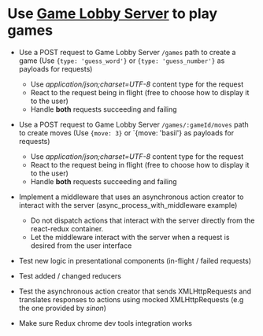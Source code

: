# Use [Game Lobby Server](https://www.npmjs.com/package/game_lobby_server) to play games

* Use a POST request to Game Lobby Server `/games` path to create a game 
  (Use `{type: 'guess_word'}` or `{type: 'guess_number'}` as payloads for requests)
  * Use _application/json;charset=UTF-8_ content type for the request
  * React to the request being in flight (free to choose how to display it to the user)
  * Handle **both** requests succeeding and failing
* Use a POST request to Game Lobby Server `/games/:gameId/moves` path to create moves 
  (Use `{move: 3}` or `{move: 'basil'} as payloads for requests)
  * Use _application/json;charset=UTF-8_ content type for the request
  * React to the request being in flight (free to choose how to display it to the user)
  * Handle **both** requests succeeding and failing
* Implement a middleware that uses an asynchronous action creator to interact
  with the server (async_process_with_middleware example)
  * Do not dispatch actions that interact with the server directly from the react-redux container.
  * Let the middleware interact with the server when a request is desired from the user interface

* Test new logic in presentational components (in-flight / failed requests)
* Test added / changed reducers
* Test the asynchronous action creator that sends XMLHttpRequests and
  translates responses to actions using mocked XMLHttpRequests (e.g the one
  provided by _sinon_)
* Make sure Redux chrome dev tools integration works

